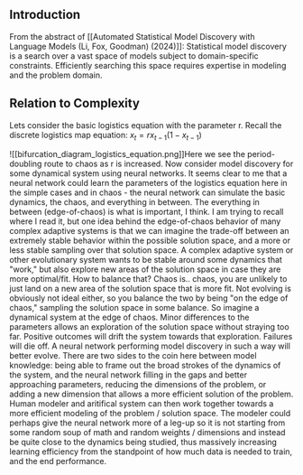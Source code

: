## Introduction
From the abstract of [[Automated Statistical Model Discovery with Language Models (Li, Fox, Goodman) (2024)]]: Statistical model discovery is a search over a vast space of models subject to domain-specific constraints. Efficiently searching this space requires expertise in modeling and the problem domain.
## Relation to Complexity
Lets consider the basic logistics equation with the parameter r. 
Recall the discrete logistics map equation: $x_{t}=rx_{t-1}(1-x_{t-1})$ 

![[bifurcation_diagram_logistics_equation.png]]Here we see the period-doubling route to chaos as r is increased. 
Now consider model discovery for some dynamical system using neural networks. It seems clear to me that a neural network could learn the parameters of the logistics equation here in the simple cases and in chaos - the neural network can simulate the basic dynamics, the chaos, and everything in between. The everything in between (edge-of-chaos) is what is important, I think.
I am trying to recall where I read it, but one idea behind the edge-of-chaos behavior of many complex adaptive systems is that we can imagine the trade-off between an extremely stable behavior within the possible solution space, and a more or less stable sampling over that solution space. A complex adaptive system or other evolutionary system wants to be stable around some dynamics that "work," but also explore new areas of the solution space in case they are more optimal/fit. How to balance that? Chaos is.. chaos, you are unlikely to just land on a new area of the solution space that is more fit. Not evolving is obviously not ideal either, so you balance the two by being "on the edge of chaos," sampling the solution space in some balance.
So imagine a dynamical system at the edge of chaos. Minor differences to the parameters allows an exploration of the solution space without straying too far. Positive outcomes will drift the system towards that exploration. Failures will die off. A neural network performing model discovery in such a way will better evolve.
There are two sides to the coin here between model knowledge: being able to frame out the broad strokes of the dynamics of the system, and the neural network filling in the gaps and better approaching parameters, reducing the dimensions of the problem, or adding a new dimension that allows a more efficient solution of the problem. Human modeler and aritifical system can then work together towards a more efficient modeling of the problem / solution space. The modeler could perhaps give the neural network more of a leg-up so it is not starting from some random soup of math and random weights / dimensions and instead be quite close to the dynamics being studied, thus massively increasing learning efficiency from the standpoint of how much data is needed to train, and the end performance.
